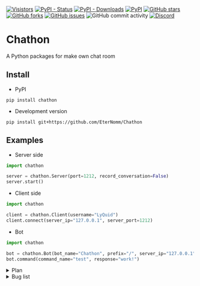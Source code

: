 [![Visistors](https://visitor-badge.glitch.me/badge?page_id=EterNomm.Chathon)](https://github.com/EterNomm/Chathon)
[![PyPI - Status](https://img.shields.io/pypi/status/chathon?label=Status&logo=python&logoColor=blue)](https://pypi.org/project/chathon)
[![PyPI - Downloads](https://img.shields.io/pypi/dm/Chathon?label=PyPI%20Downloads&logo=pypi)](https://pypi.org/project/chathon)
[![PyPI](https://img.shields.io/pypi/v/chathon?label=PyPI%20Version&logo=pypi)](https://pypi.org/project/chathon)
[![GitHub stars](https://img.shields.io/github/stars/EterNomm/Chathon?label=Stars&logo=github)](https://github.com/EterNomm/Chathon/stargazers)
[![GitHub forks](https://img.shields.io/github/forks/EterNomm/Chathon?label=Forks&logo=github)](https://github.com/EterNomm/Chathon/network)
[![GitHub issues](https://img.shields.io/github/issues/EterNomm/Chathon?label=Issues&logo=github)](https://github.com/EterNomm/Chathon/issues)
![GitHub commit activity](https://img.shields.io/github/commit-activity/y/EterNomm/Chathon?label=Commit%20Activity&logo=github)
[![Discord](https://img.shields.io/discord/887650006977347594?color=blue&label=EterNomm&logo=discord&logoColor=blue)](https://discord.com/invite/qpT2AeYZRN)

# Chathon
A Python packages for make own chat room

## Install
- PyPI
```
pip install chathon
```
- Development version
```
pip install git+https://github.com/EterNomm/Chathon
```

## Examples

- Server side
```py
import chathon

server = chathon.Server(port=1212, record_conversation=False)
server.start()
```
- Client side
```py
import chathon

client = chathon.Client(username="LyQuid")
client.connect(server_ip="127.0.0.1", server_port=1212)
```
- Bot
```py
import chathon

bot = chathon.Bot(bot_name="Chathon", prefix="/", server_ip="127.0.0.1", server_port=1212)
bot.command(command_name="test", response="work!")
```

<details>
    <summary>Plan</summary>
    <br>
    <ul>
        <li>Adding Colors</li>
        <p>This part will be done by <a href="https://github.com/TheGenocides" target="_blank">TheGenocides</a> using colorama</p>
        <li>Using Decorator</li>
        <p>We will try to create a decorator for the bot command, for example: @bot.command()</p>
    </ul>
</details>

<details>
    <summary>Bug list</summary>
    <br>
    <ul>
        <li>Spam (Small chances)</li>
        <p>Sometimes bots will spam when responding to users</p>
    </ul>
</details>
